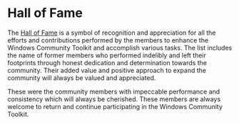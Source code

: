 # Hall of Fame

The [Hall of Fame](https://github.com/orgs/windows-toolkit/teams/hall-of-fame) is a symbol of recognition and appreciation for all the efforts and contributions performed by the members to enhance the Windows Community Toolkit and accomplish various tasks. The list includes the name of former members who performed indelibly and left their footprints through honest dedication and determination towards the community. Their added value and positive approach to expand the community will always be valued and appreciated. 

These were the community members with impeccable performance and consistency which will always be cherished. These members are always welcome to return and continue participating in the Windows Community Toolkit.
